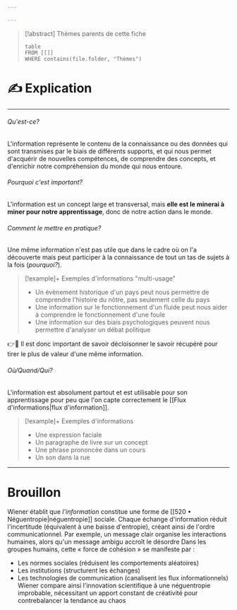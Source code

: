 ```yaml
---

---
```


> [!abstract] Thèmes parents de cette fiche
> ```dataview
> table
> FROM [[]]
> WHERE contains(file.folder, "Thèmes")
> ```

# ✍️ Explication
---
###### Qu'est-ce?
L'information représente le contenu de la connaissance ou des données qui sont transmises par le biais de différents supports, et qui nous permet d'acquérir de nouvelles compétences, de comprendre des concepts, et d'enrichir notre compréhension du monde qui nous entoure.

###### Pourquoi c'est important?
L'information est un concept large et transversal, mais **elle est le minerai à miner pour notre apprentissage**, donc de notre action dans le monde.

###### Comment le mettre en pratique?
Une même information n'est pas utile que dans le cadre où on l'a découverte mais peut participer à la connaissance de tout un tas de sujets à la fois (*pourquoi?*).

> [!example]+ Exemples d'informations "multi-usage"
> - Un évènement historique d'un pays peut nous permettre de comprendre l'histoire du nôtre, pas seulement celle du pays
> - Une information sur le fonctionnement d'un fluide peut nous aider à comprendre le fonctionnement d'une foule
> - Une information sur des biais psychologiques peuvent nous permettre d'analyser un débat politique

👉🚨 Il est donc important de savoir décloisonner le savoir récupéré pour tirer le plus de valeur d'une même information.

###### Où/Quand/Qui?
L'information est absolument partout et est utilisable pour son apprentissage pour peu que l'on capte correctement le [[Flux d'informations|flux d'information]].

> [!example]+ Exemples d'informations
> - Une expression faciale
> - Un paragraphe de livre sur un concept
> - Une phrase prononcée dans un cours
> - Un son dans la rue

---
# Brouillon 

Wiener établit que _l'information_ constitue une forme de [[520 • Néguentropie|néguentropie]] sociale. Chaque échange d'information réduit l'incertitude (équivalent à une baisse d'entropie), créant ainsi de l'ordre communicationnel. Par exemple, un message clair organise les interactions humaines, alors qu'un message ambigu accroît le désordre
Dans les groupes humains, cette « force de cohésion » se manifeste par :
- Les normes sociales (réduisent les comportements aléatoires)
- Les institutions (structurent les échanges)
- Les technologies de communication (canalisent les flux informationnels)
Wiener compare ainsi l'innovation scientifique à une néguentropie improbable, nécessitant un apport constant de créativité pour contrebalancer la tendance au chaos